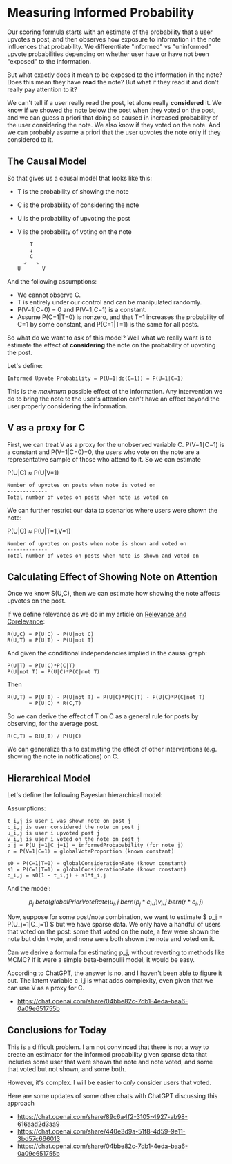 # Measuring Informed Probability

Our scoring formula starts with an estimate of the probability that a user upvotes a post, and then observes how exposure to information in the note influences that probability. We differentiate "informed" vs "uninformed" upvote probabilities depending on whether user have or have not been "exposed" to the information.

But what exactly does it mean to be exposed to the information in the note? Does this mean they have **read** the note? But what if they read it and don't really pay attention to it?

We can't tell if a user really read the post, let alone really **considered** it. We know if we showed the note below the post when they voted on the post, and we can guess a priori that doing so caused in increased probability of the user considering the note. We also know if they voted on the note. And we can probably assume a priori that the user upvotes the note only if they considered to it.

## The Causal Model

So that gives us a causal model that looks like this:

- T is the probability of showing the note
- C is the probability of considering the note
- U is the probability of upvoting the post
- V is the probability of voting on the note

          T
          ↓   
          C
        ↙   ↘  
      U       V

And the following assumptions:

- We cannot observe C.
- T is entirely under our control and can be manipulated randomly.
- P(V=1|C=0) = 0 and P(V=1|C=1) is a constant.  
- Assume P(C=1|T=0) is nonzero, and that T=1 increases the probability of C=1 by some constant, and P(C=1|T=1) is the same for all posts.

So what do we want to ask of this model? Well what we really want is to estimate the effect of **considering** the note on the probability of upvoting the post. 

Let's define:

	Informed Upvote Probability = P(U=1|do(C=1)) = P(U=1|C=1)

This is the *maximum* possible effect of the information. Any intervention we do to bring the note to the user's attention can't have an effect beyond the user properly considering the information.

## V as a proxy for C

First, we can treat V as a proxy for the unobserved variable C. P(V=1∣C=1) is a constant and P(V=1|C=0)=0, the users who vote on the note are a representative sample of those who attend to it. So we can estimate

P(U|C) ≈ P(U|V=1)

	Number of upvotes on posts when note is voted on 
	-------------
	Total number of votes on posts when note is voted on


We can further restrict our data to scenarios where users were shown the note:

P(U|C) ≈ P(U|T=1,V=1)

	Number of upvotes on posts when note is shown and voted on 
	-------------
	Total number of votes on posts when note is shown and voted on




## Calculating Effect of Showing Note on Attention

Once we know S(U,C), then we can estimate how showing the note affects upvotes on the post.

If we define relevance as we do in my article on [Relevance and Corelevance](https://jonathanwarden.com/relevance-and-corelevance/):

	R(U,C) = P(U|C) - P(U|not C)
	R(U,T) = P(U|T) - P(U|not T)

And given the conditional independencies implied in the causal graph:

	P(U|T) = P(U|C)*P(C|T)
	P(U|not T) = P(U|C)*P(C|not T)

Then

	R(U,T) = P(U|T) - P(U|not T) = P(U|C)*P(C|T) - P(U|C)*P(C|not T)
           = P(U|C) * R(C,T)

So we can derive the effect of T on C as a general rule for posts by observing, for the average post.

	R(C,T) = R(U,T) / P(U|C)

We can generalize this to estimating the effect of other interventions (e.g. showing the note in notifications) on C.


## Hierarchical Model



Let's define the following Bayesian hierarchical model:

Assumptions:

	t_i,j is user i was shown note on post j
	c_i,j is user considered the note on post j
	u_i,j is user i upvoted post j
	v_i,j is user i voted on the note on post j
	p_j = P(U_j=1|C_j=1) = informedProbabability (for note j)
	r = P(V=1|C=1) = globalVoteProportion (known constant)

	s0 = P(C=1|T=0) = globalConsiderationRate (known constant)
	s1 = P(C=1|T=1) = globalConsiderationRate (known constant)
	c_i,j = s0(1 - t_i,j) + s1*t_i,j  

And the model:

$$
	p_j ~ beta(globalPriorVoteRate)
	u_i,j ~ bern(p_j * c_i,j)
	v_i,j ~ bern(r * c_i,j)
$$

Now, suppose for some post/note combination, we want to estimate $ p_j = P(U_j=1|C_j=1) $ but we have sparse data. We only have a handful of users that voted on the post: some that voted on the note, a few were shown the note but didn't vote, and none were both shown the note and voted on it.

Can we derive a formula for estimating p_j, without reverting to methods like MCMC? If it were a simple beta-bernoulli model, it would be easy.

According to ChatGPT, the answer is no, and I haven't been able to figure it out. The latent variable c_i,j is what adds complexity, even given that we can use V as a proxy for C.

- https://chat.openai.com/share/04bbe82c-7db1-4eda-baa6-0a09e651755b


## Conclusions for Today

This is a difficult problem. I am not convinced that there is not a way to create an estimator for the informed probability given sparse data that includes some user that were shown the note and note voted, and some that voted but not shown, and some both.

However, it's complex. I will be easier to *only* consider users that voted.

Here are some updates of some other chats with ChatGPT discussing this approach

- https://chat.openai.com/share/89c6a4f2-3105-4927-ab98-616aad2d3aa9
- https://chat.openai.com/share/440e3d9a-51f8-4d59-9e11-3bd57c666013
- https://chat.openai.com/share/04bbe82c-7db1-4eda-baa6-0a09e651755b
